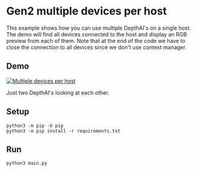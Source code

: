 # Gen2 multiple devices per host

This example shows how you can use multiple DepthAI's on a single host. The demo will find all devices connected to the host and display an RGB preview from each of them. Note that at the end of the code we have to close the connection to all devices since we don't use context manager.

## Demo

[![Multiple devices per host](https://user-images.githubusercontent.com/18037362/113307040-01d83c00-9305-11eb-9a42-c69c72a5dba5.gif)](https://www.youtube.com/watch?v=N1IY2CfhmEc "Multiple devices per host")

Just two DepthAI's looking at each other.

## Setup

```
python3 -m pip -U pip
python3 -m pip install -r requirements.txt
```

## Run

```
python3 main.py
```